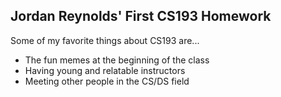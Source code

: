 ## Jordan Reynolds' First CS193 Homework

Some of my favorite things about CS193 are...
- The fun memes at the beginning of the class
- Having young and relatable instructors
- Meeting other people in the CS/DS field
